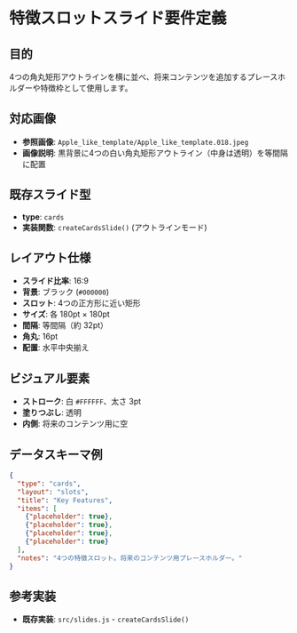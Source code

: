 # 特徴スロットスライド要件定義

## 目的
4つの角丸矩形アウトラインを横に並べ、将来コンテンツを追加するプレースホルダーや特徴枠として使用します。

## 対応画像
- **参照画像**: `Apple_like_template/Apple_like_template.018.jpeg`
- **画像説明**: 黒背景に4つの白い角丸矩形アウトライン（中身は透明）を等間隔に配置

## 既存スライド型
- **type**: `cards`
- **実装関数**: `createCardsSlide()` (アウトラインモード)

## レイアウト仕様
- **スライド比率**: 16:9
- **背景**: ブラック (`#000000`)
- **スロット**: 4つの正方形に近い矩形
- **サイズ**: 各 180pt × 180pt
- **間隔**: 等間隔（約 32pt）
- **角丸**: 16pt
- **配置**: 水平中央揃え

## ビジュアル要素
- **ストローク**: 白 `#FFFFFF`、太さ 3pt
- **塗りつぶし**: 透明
- **内側**: 将来のコンテンツ用に空

## データスキーマ例
```json
{
  "type": "cards",
  "layout": "slots",
  "title": "Key Features",
  "items": [
    {"placeholder": true},
    {"placeholder": true},
    {"placeholder": true},
    {"placeholder": true}
  ],
  "notes": "4つの特徴スロット。将来のコンテンツ用プレースホルダー。"
}
```

## 参考実装
- **既存実装**: `src/slides.js` - `createCardsSlide()`
